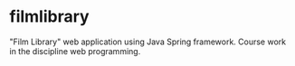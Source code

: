# filmlibrary
"Film Library" web application using Java Spring framework.
Course work in the discipline web programming.
